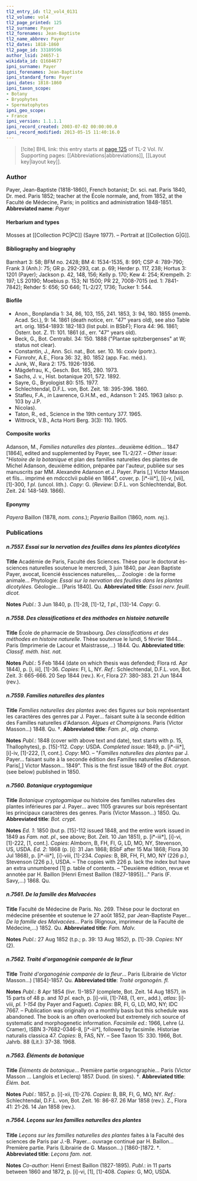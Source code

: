 ```yaml
---
tl2_entry_id: tl2_vol4_0131
tl2_volume: vol4
tl2_page_printed: 125
tl2_surname: Payer
tl2_forenames: Jean-Baptiste
tl2_name_abbrev: Payer
tl2_dates: 1818-1860
tl2_page_id: 33189596
author_lsid: 24657-1
wikidata_id: Q1684677
ipni_surname: Payer
ipni_forenames: Jean-Baptiste
ipni_standard_form: Payer
ipni_dates: 1818-1860
ipni_taxon_scope: 
- Botany
- Bryophytes
- Spermatophytes
ipni_geo_scope: 
- France
ipni_version: 1.1.1.1
ipni_record_created: 2003-07-02 00:00:00.0
ipni_record_modified: 2013-05-15 11:40:16.0
---
```



> [!cite] BHL link: this entry starts at [page 125](https://www.biodiversitylibrary.org/page/33189596) of TL-2 Vol. IV.
> Supporting pages: [[Abbreviations|abbreviations]], [[Layout key|layout key]].

### Author

Payer, Jean-Baptiste (1818-1860), French botanist; Dr. sci. nat. Paris 1840, Dr. med. Paris 1852; teacher at the École normale, and, from 1852, at the Faculté de Médecine, Paris; in politics and administration 1848-1851. 
**Abbreviated name**: *Payer*

#### Herbarium and types

Mosses at [[Collection PC|PC]] (Sayre 1977). – Portrait at [[Collection G|G]].

#### Bibliography and biography

Barnhart 3: 58; BFM no. 2428; BM 4: 1534-1535, 8: 991; CSP 4: 789-790; Frank 3 (Anh.): 75; GR p. 292-293, cat. p. 69; Herder p. 117, 238; Hortus 3: 1201 (Payer); Jackson p. 42, 148, 156; Kelly p. 170; Kew 4: 254; Krempelh. 2: 197; LS 20190; Moebius p. 153; NI 1500; PR 22, 7008-7015 (ed. 1: 7841-7842); Rehder 5: 656; SO 646; TL-2/27, 1736; Tucker 1: 544.

#### Biofile

- Anon., Bonplandia 1: 34, 86, 103, 155, 241. 1853, 3: 94, 180. 1855 (memb. Acad. Sci.), 9: 14. 1861 (death notice, err. "47" years old), see also Table art. orig. 1854-1893: 182-183 (list publ. in BSbF); Flora 44: 96. 1861; Österr. bot. Z. 11: 101. 1861 (d., err. "47" years old).
- Beck, G., Bot. Centralbl. 34: 150. 1888 ("Plantae spitzbergenses" at W; status not clear).
- Constantin, J., Ann. Sci. nat., Bot. ser. 10. 16: cxxiv (portr.).
- Fürnrohr, A.E., Flora 36: 32, 80. 1852 (app. Fac. méd.).
- Junk, W., Rara 2: 175. 1926-1936.
- Mägdefrau, K., Gesch. Bot. 165, 280. 1973.
- Sachs, J. v., Hist. botanique 201, 572. 1892.
- Sayre, G., Bryologist 80: 515. 1977.
- Schlechtendal, D.F.L. von, Bot. Zeit. 18: 395-396. 1860.
- Stafleu, F.A., *in* Lawrence, G.H.M., ed., Adanson 1: 245. 1963 (also: p. 103 by J.P.
- Nicolas).
- Taton, R., ed., Science in the 19th century 377. 1965.
- Wittrock, V.B., Acta Horti Berg. 3(3): 110. 1905.

#### Composite works

Adanson, M., *Families naturelles des plantes*...deuxième édition... 1847 \[1864\], edited and supplemented by Payer, see TL-2/27. – *Other issue*: "*Histoire de la botanique* et plan des familles naturelles des plantes de Michel Adanson, deuxième édition, préparée par l'auteur, publiée sur ses manuscrits par MM. Alexandre Adanson et J. Payer. Paris \[,\] Victor Masson et fils... imprimé en mdccclvii publié en 1864", cover, p. \[i\*-iii\*\], \[i\]-v, \[vii\], \[1\]-300, *1 pl*. (uncol. lith.). *Copy*: G. (*Review*: D.F.L. von Schlechtendal, Bot. Zeit. 24: 148-149. 1866).

#### Eponymy

*Payera* Baillon (1878, *nom. cons.*); *Payeria* Baillon (1860, *nom. rej.*).

### Publications

##### n.7557. Essai sur la nervation des feuilles dans les plantes dicotylées

**Title**
Académie de Paris, Faculté des Sciences. Thèse pour le doctorat ès-sciences naturelles soutenue le mercredi, 3 juin 1840, par Jean Baptiste Payer, avocat, licencié èssciences naturelles,... Zoologie : de la forme animale... Phytologie: *Essai sur la nervation des feuilles dans les plantes dicotylées*. Géologie... \[Paris 1840\]. Qu.
**Abbreviated title**: *Essai nerv. feuill. dicot.*

**Notes**
*Publ*.: 3 Jun 1840, p. \[1\]-28, \[1\]-12, *1 pl*., \[13\]-14. *Copy*: G.

##### n.7558. Des classifications et des méthodes en histoire naturelle

**Title**
École de pharmacie de Strasbourg. *Des classifications et des méthodes en histoire naturelle*. Thèse soutenue le lundi, 5 février 1844... Paris (Imprimerie de Lacour et Maistrasse,...) 1844. Qu.
**Abbreviated title**: *Classif. méth. hist. nat.*

**Notes**
*Publ*.: 5 Feb 1844 (date on which thesis was defended; Flora rd. Apr 1844), p. \[i, iii\], \[1\]-36. *Copies*: FI, L, NY.
*Ref*.: Schlechtendal, D.F.L. von, Bot. Zeit. 3: 665-666. 20 Sep 1844 (rev.). K-r, Flora 27: 380-383. 21 Jun 1844 (rev.).

##### n.7559. Families naturelles des plantes

**Title**
*Families naturelles des plantes* avec des figures sur bois représentant les caractères des genres par J. Payer... faisant suite à la seconde édition des Familles naturelles d'Adanson. *Algues et Champignons*. Paris (Victor Masson...) 1848. Qu. †.
**Abbreviated title**: *Fam. pl., alg. champ.*

**Notes**
*Publ*.: 1848 (cover with above text and date), text starts with p. 15, Thallophytes), p. \[15\]-112. *Copy*: USDA.
*Completed issue*: 1849, p. \[i\*-iii\*\], \[i\]-iv, \[1\]-222, \[1, cont.\]. *Copy*: MO. – "*Familles naturelles des plantes* par J. Payer... faisant suite à la seconde édition des Familles naturelles d'Adanson. Paris\[,\] Victor Masson... 1849". This is the first issue 1849 of the *Bot. crypt.* (see below) published in 1850.

##### n.7560. Botanique cryptogamique

**Title**
*Botanique cryptogamique* ou histoire des familles naturelles des plantes inférieures par J. Payer... avec 1105 gravures sur bois représentant les principaux caractères des genres. Paris (Victor Masson...) 1850. Qu.
**Abbreviated title**: *Bot. crypt.*

**Notes**
*Ed. 1*: 1850 (but p. \[15\]-112 issued 1848, and the entire work issued in 1849 as *Fam. nat. pl*., see above; Bot. Zeit. 10 Jan 1851), p. \[i\*-iii\*\], \[i\]-vi, \[1\]-222, \[1, cont.\]. *Copies*: Almborn, B, FH, FI, G, LD, MO, NY, Stevenson, US, USDA.
*Ed. 2*: 1868 (p. \[i\]: 31 Jan 1868; BSbF after 15 Mai 1868; Flora 30 Jul 1868), p. \[i\*-iii\*\], \[i\]-viii, \[1\]-234. *Copies*: B, BR, FH, FI, MO, NY (226 p.), Stevenson (226 p.), USDA. – The copies with 226 p. lack the index but have an extra unnumbered \[1\] p. table of contents. – "Deuxième édition, revue et annotée par H. Baillon \[Henri Ernest Baillon (1827-1895)\]..." Paris (F. Savy,...) 1868. Qu.

##### n.7561. De la famille des Malvacées

**Title**
Faculté de Médecine de Paris. No. 269. Thèse pour le doctorat en médecine présentée et soutenue le 27 août 1852, par Jean-Baptiste Payer... *De la famille des Malvacées*... Paris (Rignoux, imprimeur de la Faculté de Médecine,...) 1852. Qu.
**Abbreviated title**: *Fam. Malv.*

**Notes**
*Publ*.: 27 Aug 1852 (t.p.; p. 39: 13 Aug 1852), p. \[1\]-39. *Copies*: NY (2).

##### n.7562. Traité d'organogénie comparée de la fleur

**Title**
*Traité d'organogénie comparée de la fleur*... Paris (Librairie de Victor Masson...) \[1854\]-1857. Qu.
**Abbreviated title**: *Traité organogén. fl.*

**Notes**
*Publ*.: 8 Apr 1854 (livr. 1)-1857 (complete, Bot. Zeit. 14 Aug 1857), in 15 parts of 48 p. and *10 pl*. each, p. \[i\]-viii, \[1\]-748, (1, err., add.), *atlas*: \[i\]-viii, *pl. 1-154* (by Payer and Faguet). *Copies*: BR, FI, G, LD, MO, NY; IDC 7667. – Publication was originally on a monthly basis but this schedule was abandoned. The book is an often overlooked but extremely rich source of systematic and morphogenetic information.
*Facsimile ed*.: 1966, Lehre (J. Cramer), ISBN 3-7682-0346-8, \[i\*-iii\*\], followed by facsimile. Historiae naturalis classica 47. *Copies*: B, FAS, NY. – See Taxon 15: 330. 1966, Bot. Jahrb. 88 (Lit.): 37-38. 1968.

##### n.7563. Éléments de botanique

**Title**
*Éléments de botanique*... Première partie organographie... Paris (Victor Masson ... Langlois et Leclerq) 1857. Duod. (in sixes). †.
**Abbreviated title**: *Élém. bot.*

**Notes**
*Publ*.: 1857, p. \[i\]-xii, \[1\]-276. *Copies*: B, BR, FI, G, MO, NY.
*Ref*.: Schlechtendal, D.F.L. von, Bot. Zeit. 16: 86-87. 26 Mar 1858 (rev.). Z., Flora 41: 21-26. 14 Jan 1858 (rev.).

##### n.7564. Leçons sur les familles naturelles des plantes

**Title**
*Leçons sur les familles naturelles des plantes* faites à la Faculté des sciences de Paris par J.-B. Payer... ouvrage continué par H. Baillon... Première partie. Paris (Librairie de G. Masson...) \[1860-\]1872. †.
**Abbreviated title**: *Leçons fam. nat.*

**Notes**
*Co-author*: Henri Ernest Baillon (1827-1895).
*Publ*.: in 11 parts between 1860 and 1872, p. \[i\]-vi, \[1\], \[1\]-408. *Copies*: G, MO, USDA.

